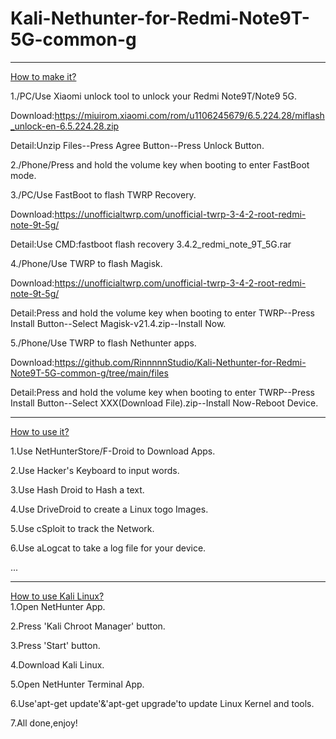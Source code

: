 # Kali-Nethunter-for-Redmi-Note9T-5G-common-g  

***

<u>How to make it?</u>  

1./PC/Use Xiaomi unlock tool to unlock your Redmi Note9T/Note9 5G.  

Download:https://miuirom.xiaomi.com/rom/u1106245679/6.5.224.28/miflash_unlock-en-6.5.224.28.zip  

Detail:Unzip Files--Press Agree Button--Press Unlock Button.  

2./Phone/Press and hold the volume key when booting to enter FastBoot mode.  

3./PC/Use FastBoot to flash TWRP Recovery.  

Download:https://unofficialtwrp.com/unofficial-twrp-3-4-2-root-redmi-note-9t-5g/  

Detail:Use CMD:fastboot flash recovery 3.4.2_redmi_note_9T_5G.rar  

4./Phone/Use TWRP to flash Magisk.  

Download:https://unofficialtwrp.com/unofficial-twrp-3-4-2-root-redmi-note-9t-5g/  

Detail:Press and hold the volume key when booting to enter TWRP--Press Install Button--Select Magisk-v21.4.zip--Install Now.  

5./Phone/Use TWRP to flash Nethunter apps.

Download:https://github.com/RinnnnnStudio/Kali-Nethunter-for-Redmi-Note9T-5G-common-g/tree/main/files  

Detail:Press and hold the volume key when booting to enter TWRP--Press Install Button--Select XXX(Download File).zip--Install Now-Reboot Device.  

***

<u>How to use it?</u>  

1.Use NetHunterStore/F-Droid to Download Apps.  

2.Use Hacker's Keyboard to input words.  

3.Use Hash Droid to Hash a text.  

4.Use DriveDroid to create a Linux togo Images.  

5.Use cSploit to track the Network.  

6.Use aLogcat to take a log file for your device.  

...  

***

<u>How to use Kali Linux?</u>  
1.Open NetHunter App.  

2.Press 'Kali Chroot Manager' button.  

3.Press 'Start' button.  

4.Download Kali Linux.  

5.Open NetHunter Terminal App.  

6.Use'apt-get update'&'apt-get upgrade'to update Linux Kernel and tools.  

7.All done,enjoy!
